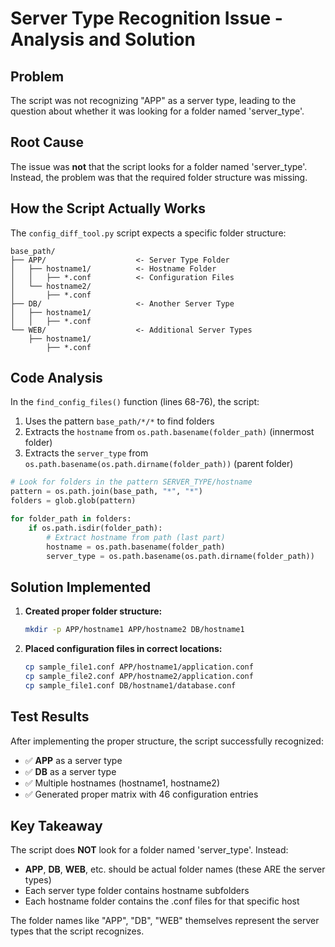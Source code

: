 # Server Type Recognition Issue - Analysis and Solution

## Problem
The script was not recognizing "APP" as a server type, leading to the question about whether it was looking for a folder named 'server_type'.

## Root Cause
The issue was **not** that the script looks for a folder named 'server_type'. Instead, the problem was that the required folder structure was missing.

## How the Script Actually Works

The `config_diff_tool.py` script expects a specific folder structure:

```
base_path/
├── APP/                    <- Server Type Folder
│   ├── hostname1/          <- Hostname Folder
│   │   ├── *.conf          <- Configuration Files
│   └── hostname2/
│       ├── *.conf
├── DB/                     <- Another Server Type
│   ├── hostname1/
│   │   ├── *.conf
└── WEB/                    <- Additional Server Types
    ├── hostname1/
        ├── *.conf
```

## Code Analysis

In the `find_config_files()` function (lines 68-76), the script:

1. Uses the pattern `base_path/*/*` to find folders
2. Extracts the `hostname` from `os.path.basename(folder_path)` (innermost folder)
3. Extracts the `server_type` from `os.path.basename(os.path.dirname(folder_path))` (parent folder)

```python
# Look for folders in the pattern SERVER_TYPE/hostname
pattern = os.path.join(base_path, "*", "*")
folders = glob.glob(pattern)

for folder_path in folders:
    if os.path.isdir(folder_path):
        # Extract hostname from path (last part)
        hostname = os.path.basename(folder_path)
        server_type = os.path.basename(os.path.dirname(folder_path))
```

## Solution Implemented

1. **Created proper folder structure:**
   ```bash
   mkdir -p APP/hostname1 APP/hostname2 DB/hostname1
   ```

2. **Placed configuration files in correct locations:**
   ```bash
   cp sample_file1.conf APP/hostname1/application.conf
   cp sample_file2.conf APP/hostname2/application.conf
   cp sample_file1.conf DB/hostname1/database.conf
   ```

## Test Results

After implementing the proper structure, the script successfully recognized:
- ✅ **APP** as a server type
- ✅ **DB** as a server type
- ✅ Multiple hostnames (hostname1, hostname2)
- ✅ Generated proper matrix with 46 configuration entries

## Key Takeaway

The script does **NOT** look for a folder named 'server_type'. Instead:
- **APP**, **DB**, **WEB**, etc. should be actual folder names (these ARE the server types)
- Each server type folder contains hostname subfolders
- Each hostname folder contains the .conf files for that specific host

The folder names like "APP", "DB", "WEB" themselves represent the server types that the script recognizes.